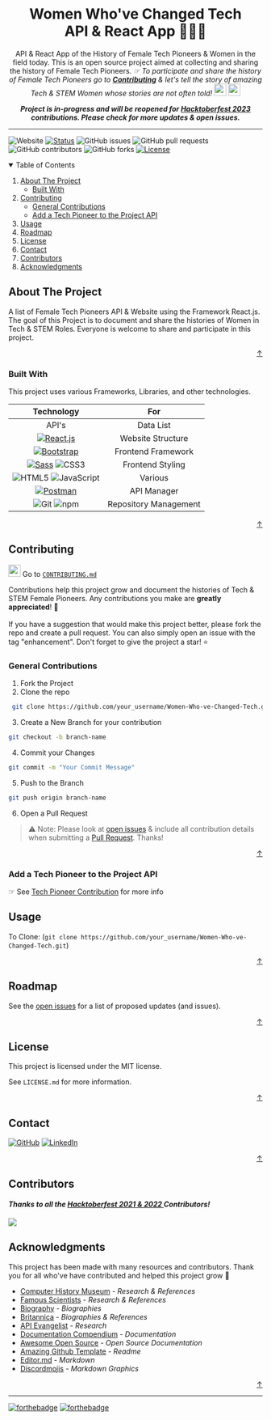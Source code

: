 <div id="top"></div>
<div align="center">

  <h1 align="center">Women Who've Changed Tech <br>
  API & React App   👩🏻‍💻 </h1>
  <p align="center">
    API & React App of the History of Female Tech Pioneers & Women in the field today. This is an open source project aimed at collecting and sharing the history of Female Tech Pioneers.<i> ☞ To participate and share the history of Female Tech Pioneers go to <a href="#contributing"><strong>Contributing</strong></a> & let's tell the story of amazing Tech & STEM Women whose stories are not often told! </i><img src="https://emojis.slackmojis.com/emojis/images/1581335465/7773/feminist_parrot.png?1581335465" height="24px" width="24px">  <img src="https://emojis.slackmojis.com/emojis/images/1617045507/25704/girl_power.gif?1617045507" height="24px" width="24px">
 </p>

 <b><i>Project is in-progress and will be reopened for <a href="https://hacktoberfest.com/">Hacktoberfest 2023</a> contributions. Please check for more updates & open issues.</i></b>
  </div>

  ---

![Website](https://img.shields.io/website?down_color=red&up_color=green&url=https%3A%2F%2Fwomen-who-changed-tech.netlify.app%2F)
[![Status](https://img.shields.io/badge/status-active-success.svg)](https://women-who-changed-tech.netlify.app/) 
![GitHub issues](https://img.shields.io/github/issues/kwing25/Women-Who-ve-Changed-Tech?style=flat)
![GitHub pull requests](https://img.shields.io/github/issues-pr/kwing25/Women-Who-ve-Changed-Tech?style=flat)
![GitHub contributors](https://img.shields.io/github/contributors/kwing25/Women-Who-ve-Changed-Tech)
![GitHub forks](https://img.shields.io/github/forks/kwing25/Women-Who-ve-Changed-Tech)
[![License](https://img.shields.io/badge/license-MIT-blue.svg)](/LICENSE)

<!-- TABLE OF CONTENTS -->
<details open>
  <summary>Table of Contents</summary>
  <ol>
    <li><a href="#about-the-project">About The Project</a>
      <ul>
        <li><a href="#built-with">Built With</a></li>
      </ul>
    </li>
    <li><a href="#contributing">Contributing</a>
      <ul>
        <li><a href="#general-contributions">General Contributions</a></li>
        <li><a href="#add-a-tech-pioneer-to-the-project-api">Add a Tech Pioneer to the Project API</a></li>
      </ul>
    </li>
    <li><a href="#usage">Usage</a></li>
    <li><a href="#roadmap">Roadmap</a></li>
    <li><a href="#license">License</a></li>
    <li><a href="#contact">Contact</a></li>
    <li><a href="#contributors">Contributors</a></li>
    <li><a href="#acknowledgments">Acknowledgments</a></li>
  </ol>
</details>

<!-- ABOUT THE PROJECT -->
## About The Project

A list of Female Tech Pioneers API & Website using the Framework React.js. The goal of this Project is to document and share the histories of Women in Tech & STEM Roles. Everyone is welcome to share and participate in this project.

<p align="right"><a href="#top">↑</a></p>

### Built With

This project uses various Frameworks, Libraries, and other technologies.

| Technology | For |
| :---------: | :---------: |
| API's | Data List |
| [![React.js](https://img.shields.io/badge/React.js-000000?style=flat&logo=React&link=https://reactjs.org/)](https://reactjs.org/) | Website Structure |
| [![Bootstrap](https://img.shields.io/badge/Bootstrap-000000?style=flat-square&logo=Bootstrap&link=https://getbootstrap.com/)](https://getbootstrap.com/) | Frontend Framework |
| [![Sass](https://img.shields.io/badge/Sass-000000?style=flat&logo=Sass&link=https://sass-lang.com/)](https://sass-lang.com/) ![CSS3](https://img.shields.io/badge/CSS3-000000?style=flat&logo=CSS3) | Frontend Styling |
| ![HTML5](https://img.shields.io/badge/HTML5-000000?style=flat&logo=HTML5) ![JavaScript](https://img.shields.io/badge/JavaScript-000000?style=flat&logo=JavaScript) | Various |
| [![Postman](https://img.shields.io/badge/Postman-000000?style=flat&logo=Postman&link=postman.com)](https://www.postman.com/) | API Manager |
| ![Git](https://img.shields.io/badge/Git-000000?style=flat&logo=Git) ![npm](https://img.shields.io/badge/npm-000000?style=flat&logo=npm) | Repository Management |

<p align="right"><a href="#top">↑</a></p>

<!-- CONTRIBUTING -->
## Contributing

 <img src="https://emojis.slackmojis.com/emojis/images/1617576678/27300/arrow.gif?1617576678" height="24px" width="24px"> Go to <a href="https://github.com/kwing25/Women-Who-ve-Changed-Tech/blob/main/CONTRIBUTING.md"> `CONTRIBUTING.md`</a>

Contributions help this project grow and document the histories of Tech & STEM Female Pioneers. Any contributions you make are **greatly appreciated**! 🤝 <br><br>
If you have a suggestion that would make this project better, please fork the repo and create a pull request. You can also simply open an issue with the tag "enhancement". Don't forget to give the project a star! ⭐️
### **General Contributions**
  1. Fork the Project 
  2. Clone the repo 
  ```sh
   git clone https://github.com/your_username/Women-Who-ve-Changed-Tech.git
   ```
  3. Create a New Branch for your contribution 
  ```sh
  git checkout -b branch-name
  ```
  4. Commit your Changes 
```sh
git commit -m "Your Commit Message"
```
  5. Push to the Branch 
```sh
git push origin branch-name
```
  6. Open a Pull Request

> ⚠️ Note: 
  Please look at [open issues](https://github.com/kwing25/Women-Who-ve-Changed-Tech/issues) & include all contribution details when submitting a [Pull Request](https://github.com/kwing25/Women-Who-ve-Changed-Tech/blob/550b3e897a317802292a49cdb78031851d177b06/.github/PULL_REQUEST_TEMPLATE/pull_request_template.md). Thanks!


  <p align="right"><a href="#top">↑</a></p>

### Add a Tech Pioneer to the Project API

☞ See [Tech Pioneer Contribution](https://github.com/kwing25/Women-Who-ve-Changed-Tech/blob/550b3e897a317802292a49cdb78031851d177b06/api/TECH-PIONEER-CONTRIBUTE.md) for more info

## Usage

To Clone:  (```git clone https://github.com/your_username/Women-Who-ve-Changed-Tech.git```)

<p align="right"><a href="#top">↑</a></p>

<!-- ROADMAP -->
## Roadmap

See the [open issues](https://github.com/kwing25/Women-Who-ve-Changed-Tech/issues) for a list of proposed updates (and issues).


<p align="right"><a href="#top">↑</a></p>

<!-- LICENSE -->
## License
This project is licensed under the MIT license. 

See `LICENSE.md` for more information.
<p align="right"><a href="#top">↑</a></p>

<!-- CONTACT -->
## Contact

[![GitHub ](https://img.shields.io/badge/GitHub-@kwing25-85e2cd?style=flat&logo=GitHub&link=https://github.com/kwing25)](https://github.com/kwing25)
[![LinkedIn](https://img.shields.io/badge/LinkedIn-gray?style=flat&logo=Linkedin&link=https://www.linkedin.com/in/kendrawing/)](https://www.linkedin.com/in/kendrawing/)


<p align="right"><a href="#top">↑</a></p>

## Contributors
#### *Thanks to all the <a href="https://hacktoberfest.digitalocean.com/"> <i> Hacktoberfest 2021 & 2022</i> </a>  Contributors!* 

<a href="https://github.com/kwing25/Women-Who-ve-Changed-Tech">
  <img src="https://contrib.rocks/image?repo=kwing25/Women-Who-ve-Changed-Tech" />
</a>

<!-- ACKNOWLEDGMENTS -->
## Acknowledgments
This project has been made with many resources and contributors. Thank you for all who've have contributed and helped this project grow 👏

* [Computer History Museum](https://www.computerhistory.org/) - <i>Research & References</i>
* [Famous Scientists](https://www.famousscientists.org/ada-lovelace/) - <i>Research & References</i>
* [Biography](https://www.biography.com/) - <i>Biographies</i>
* [Britannica](https://www.britannica.com/) - <i>Biographies & References</i>
* [API Evangelist](https://women-in-tech.apievangelist.com/) - <i>Research</i>
* [Documentation Compendium](https://github.com/kylelobo/The-Documentation-Compendium) - <i>Documentation</i>
* [Awesome Open Source](https://awesomeopensource.com/) - <i>Open Source Documentation</i>
* [Amazing Github Template](https://github.com/dec0dOS/amazing-github-template) - <i>Readme</i>
* [Editor.md](https://pandao.github.io/editor.md/en.html) - <i>Markdown</i>
* [Discordmojis](https://discordmojis.com/) - <i>Markdown Graphics</i>

<p align="right"><a href="#top">↑</a></p>

---
[![forthebadge](https://forthebadge.com/images/badges/built-with-love.svg)](https://forthebadge.com)
[![forthebadge](https://forthebadge.com/images/badges/powered-by-pull-requests.svg)](https://forthebadge.com)

